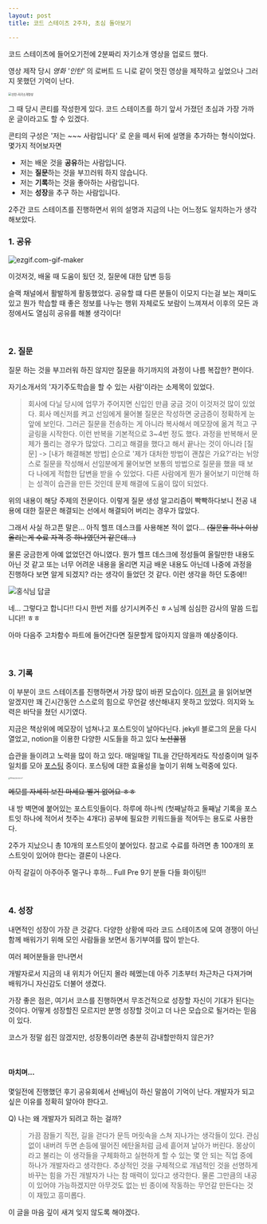 ```yaml
---
layout: post
title: 코드 스테이츠 2주차, 초심 돌아보기

---
```


코드 스테이츠에 들어오기전에 2분짜리 자기소개 영상을 업로드 했다.

영상 제작 당시 *영화 '인턴'* 의 로버트 드 니로 같이 멋진 영상을 제작하고 싶었으나 그러지 못했던 기억이 난다.

<img src="https://i.imgur.com/7m5YC7f.png" alt="인턴-자기소개영상" style="zoom:40%;" />

<br>

그 때 당시 콘티를 작성한게 있다. 코드 스테이츠를 하기 앞서 가졌던 초심과 가장 가까운 글이라고도 할 수 있겠다.

콘티의 구성은 '저는 ~~~ 사람입니다' 로 운을 떼서 뒤에 설명을 추가하는 형식이었다. 몇가지 적어보자면

- 저는 배운 것을 **공유**하는 사람입니다.
- 저는 **질문**하는 것을 부끄러워 하지 않습니다.
- 저는 **기록**하는 것을 좋아하는 사람입니다.
- 저는 **성장**을 추구 하는 사람입니다.

2주간 코드 스테이츠를 진행하면서 위의 설명과 지금의 나는 어느정도 일치하는가 생각해보았다.

### 1. **공유**

![ezgif.com-gif-maker](https://i.imgur.com/hUfOL4S.gif)

이것저것, 배울 때 도움이 됬던 것, 질문에 대한 답변 등등

슬랙 채널에서 활발하게 활동했었다. 공유할 떄 다른 분들이 이모지 다는걸 보는 재미도 있고 뭔가 학습할 때 좋은 정보를 나누는 행위 자체로도 보람이 느껴져서 이후의 모든 과정에서도 열심히 공유를 해볼 생각이다!

<br>

### 2. **질문**

질문 하는 것을 부끄러워 하진 않지만 질문을 하기까지의 과정이 나름 복잡한? 편이다.

자기소개서의 '자기주도학습을 할 수 있는 사람'이라는 소제목이 있었다.

>회사에 다닐 당시에 업무가 주어지면 신입인 만큼 궁금 것이 이것저것 많이 있었다. 회사 메신저를 켜고 선임에게 물어볼 질문은 작성하면 궁금증이 정확하게 눈앞에 보인다. 그러곤 질문을 전송하는 게 아니라 복사해서 메모장에 옮겨 적고 구글링을 시작한다. 이런 반복을 기본적으로 3~4번 정도 했다. 과정을 반복해서 문제가 풀리는 경우가 많았다. 그리고 해결을 했다고 해서 끝나는 것이 아니라 [질문] -> [내가 해결해본 방법] 순으로 '제가 대처한 방법이 괜찮은 가요?'라는 뉘앙스로 질문을 작성해서 선임분에게 물어보면 보통의 방법으로 질문을 했을 때 보다 나에게 적합한 답변을 받을 수 있었다. 다른 사람에게 뭔가 물어보기 미안해 하는 성격이 습관을 만든 것인데 문제 해결에 도움이 많이 되었다.

위의 내용이 해당 주제의 전문이다. 이렇게 질문 생성 알고리즘이 빡빡하다보니 전공 내용에 대한 질문은 해결되는 선에서 해결되어 버리는 경우가 많았다.

그래서 사실 하고픈 말은... 아직 헬프 데스크를 사용해본 적이 없다... ~~(질문을 하나 이상 올리는게 수료 자격 중 하나였던거 같은데...)~~

물론 궁금한게 아예 없었던건 아니였다. 뭔가 헬프 데스크에 정성들여 올릴만한 내용도 아닌 것 같고 또는 너무 어려운 내용을 올리면 지금 배운 내용도 아닌데 나중에 과정을 진행하다 보면 알게 되겠지? 라는 생각이 들었던 것 같다. 이런 생각을 하던 도중에!!

![홍식님 답글](https://i.imgur.com/FKypNC5.png)

네... 그렇다고 합니다!! 다시 한번 저를 상기시켜주신 ㅎㅅ님께 심심한 감사의 말씀 드립니다!! ㅎㅎ 

아마 다음주 고차함수 파트에 들어간다면 질문할게 많아지지 않을까 예상중이다.

<br>

### 3. **기록**

이 부분이 코드 스테이츠를 진행하면서 가장 많이 바뀐 모습이다. [이전 글](https://osunguk.github.io/2020/12/10/new-start/) 을 읽어보면 알겠지만 꽤 긴시간동안 스스로의 힘으로 무언갈 생산해내지 못하고 있었다. 의지와 노력은 바닥을 쳤던 시기였다.

지금은 책상위에 메모장이 넘쳐나고 포스트잇이 날아다닌다.
jekyll 블로그의 [문](https://osunguk.github.io/)을 다시 열었고, notion을 이용한 다양한 시도들을 하고 있다 ~~노션꿀잼~~

습관을 들이려고 노력을 많이 하고 있다. 매일매일 TIL을 간단하게라도 작성중이며 일주일치를 모아 [포스팅](https://osunguk.github.io/2020/12/13/codestats-first-week/) 중이다. 포스팅에 대한 효율성을 높이기 위해 노력중에 있다. 

<img src="https://i.imgur.com/l5YJy4L.jpg" alt="100개를 언제 채우지?" style="zoom:20%;" />

~~메모를 자세히 보진 마세요 별거 없어요 ㅎㅎ~~

내 방 벽면에 붙어있는 포스트잇들이다. 하루에 하나씩 (첫째날하고 둘째날 기록을 포스트잇 하나에 적어서 첫주는 4개다) 공부에 필요한 키워드들을 적어두는 용도로 사용한다.

2주가 지났으니 총 10개의 포스트잇이 붙어있다. 참고로 수료를 하려면 총 100개의 포스트잇이 있어야 한다는 결론이 나온다.

아직 갈길이 아주아주 멀구나 후하... Full Pre 9기 분들 다들 화이팅!!

<br>

### 4. **성장**

내면적인 성장이 가장 큰 것같다. 다양한 상황에 따라 코드 스테이츠에 모여 경쟁이 아닌 함께 배워가기 위해 모인 사람들을 보면서 동기부여를 많이 받는다.

여러 페어분들을 만나면서 

개발자로서 지금의 내 위치가 어딘지 몰라 헤멨는데 아주 기초부터 차근차근 다져가며 배워가니 자신감도 더불어 생겼다. 

가장 좋은 점은, 여기서 코스를 진행하면서 무조건적으로 성장할 자신이 기대가 된다는 것이다. 어떻게 성장할진 모르지만 분명 성장할 것이고 더 나은 모습으로 될거라는 믿음이 있다.

코스가 정말 쉽진 않겠지만, 성장통이라면 충분히 감내할만하지 않은가?

<br>

#### 마치며...

몇일전에 진행했던 후기 공유회에서 선배님이 하신 말씀이 기억이 난다. 개발자가 되고 싶은 이유를 정확히 알아야 한다고.

Q) 나는 왜 개발자가 되려고 하는 걸까?

> 가끔 잠들기 직전, 길을 걷다가 문득 머릿속을 스쳐 지나가는 생각들이 있다. 관심 없이 내버려 두면 손등에 떨어진 에탄올처럼 금세 흩어져 날아가 버린다. 몽상이라고 불리는 이 생각들을 구체화하고 실현하게 할 수 있는 몇 안 되는 직업 중에 하나가 개발자라고 생각한다. 추상적인 것을 구체적으로 개념적인 것을 선명하게 바꾸는 힘을 가진 개발자가 나는 참 매력이 있다고 생각한다. 물론 그만큼의 내공이 있어야 가능하겠지만 아무것도 없는 빈 종이에 작동하는 무언갈 만든다는 것이 재밌고 흥미롭다. 

이 글을 마음 깊이 새겨 잊지 않도록 해야겠다.